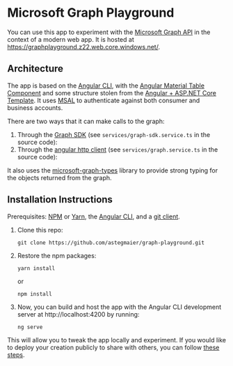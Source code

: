 # Microsoft Graph Playground

You can use this app to experiment with the [Microsoft Graph API](https://developer.microsoft.com/graph) in the context of a modern web app. It is hosted at https://graphplayground.z22.web.core.windows.net/. 

## Architecture

The app is based on the [Angular CLI](https://cli.angular.io/), with the [Angular Material Table Component](https://material.angular.io/components/table/overview) and some structure stolen from the [Angular + ASP.NET Core Template](https://docs.microsoft.com/en-us/aspnet/core/client-side/spa/angular). It uses [MSAL](https://github.com/AzureAD/microsoft-authentication-library-for-js) to authenticate against both consumer and business accounts.

There are two ways that it can make calls to the graph:

1. Through the [Graph SDK](https://github.com/microsoftgraph/msgraph-sdk-javascript) (see `services/graph-sdk.service.ts` in the source code):
2. Through the [angular http client](https://angular.io/guide/http) (see `services/graph.service.ts` in the source code):

It also uses the [microsoft-graph-types](https://www.npmjs.com/package/@microsoft/microsoft-graph-types) library to provide strong typing for the objects returned from the graph.

## Installation Instructions

Prerequisites: [NPM](https://www.npmjs.com/get-npm) or [Yarn](https://yarnpkg.com/en/), the [Angular CLI](https://cli.angular.io/), and a [git client](https://desktop.github.com/).

1. Clone this repo:
    ```
    git clone https://github.com/astegmaier/graph-playground.git
    ```
2. Restore the npm packages:
    ```
    yarn install
    ``` 
    or 
    ```
    npm install
    ```

3. Now, you can build and host the app with the Angular CLI development server at http://localhost:4200 by running:
    ```
    ng serve
    ```

This will allow you to tweak the app locally and experiment. If you would like to deploy your creation publicly to share with others, you can follow [these steps](deployment_steps.md).